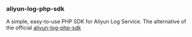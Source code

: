 ### aliyun-log-php-sdk

A simple, easy-to-use PHP SDK for Aliyun Log Service.
The alternative of the official [aliyun-log-php-sdk](https://github.com/aliyun/aliyun-log-php-sdk)